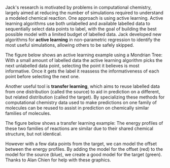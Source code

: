 Jack's research is motivated by problems in computational chemistry, largely aimed at reducing the number of simulations required to understand a modeled chemical reaction. One approach is using active learning. Active learning algorithms use both unlabelled and available labelled data to sequentially select data points to label, with the goal of building the best possible model with a limited budget of labelled data. Jack developed new algorithms for **active learning** in non-parametric regression to identify the most useful simulations, allowing others to be safely skipped. 

The figure below shows an active learning example using a Mondrian Tree: With a small amount of labelled data the active learning algorithm picks the next unlabelled data point, selecting the point it believes is most informative. Once it gets the label it reassess the informativeness of each point before selecting the next one.

Another useful tool is **transfer learning**, which aims to reuse labelled data from one distribution (called the source) to aid in prediction on a different, but related distribution (called the target). By specializing these methods for computational chemistry data used to make predictions on one family of molecules can be reused to assist in prediction on chemically similar families of molecules.

The figure below shows a transfer learning example: The energy profiles of these two families of reactions are similar due to their shared chemical structure, but not identical.

However with a few data points from the target, we can model the offset between the energy profiles. By adding the model for the offset (red) to the model for the source (blue), we create a good model for the target (green). Thanks to Alan Chien for help with these graphics.
